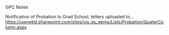 GPC Notes



Notification of Probation to Grad School, letters uploaded to...
https://uwnetid.sharepoint.com/sites/og_gs_gems/Lists/Probation/QuaterColumn.aspx
